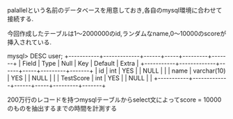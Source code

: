palallelという名前のデータベースを用意しておき,各自のmysql環境に合わせて接続する.

今回作成したテーブルは1〜2000000のid,ランダムなname,0〜10000のscoreが挿入されている.

mysql> DESC user;
+-----------+-------------+------+-----+---------+-------+
| Field     | Type        | Null | Key | Default | Extra |
+-----------+-------------+------+-----+---------+-------+
| id        | int         | YES  |     | NULL    |       |
| name      | varchar(10) | YES  |     | NULL    |       |
| TestScore | int         | YES  |     | NULL    |       |
+-----------+-------------+------+-----+---------+-------+

200万行のレコードを持つmysqlテーブルからselect文によってscore = 10000のものを抽出するまでの時間を計測する